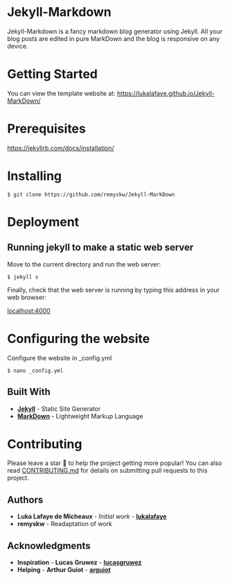 # Jekyll-Markdown

Jekyll-Markdown is a fancy markdown blog generator using Jekyll. All your blog posts are edited in pure MarkDown and the blog is responsive on any device.

# Getting Started

You can view the template website at: https://lukalafaye.github.io/Jekyll-MarkDown/

# Prerequisites

https://jekyllrb.com/docs/installation/

# Installing

```
$ git clone https://github.com/remyskw/Jekyll-MarkDown
```

# Deployment

## Running jekyll to make a static web server

Move to the current directory and run the web server:

```
$ jekyll s
```

Finally, check that the web server is running by typing this address in your web browser:

[localhost:4000](localhost:4000)

# Configuring the website

Configure the website in _config.yml

```
$ nano _config.yml
```

## Built With

* [**Jekyll**](https://jekyllrb.com/) - Static Site Generator
* [**MarkDown**](https://github.com/adam-p/markdown-here/wiki/Markdown-Cheatsheet) - Lightweight Markup Language

# Contributing

Please leave a star 🌟  to help the project getting more popular!
You can also read [CONTRIBUTING.md](
https://github.com/lukalafaye/Jekyll-MarkDown/blob/master/CONTRIBUTING.md) for details on submitting pull requests to this project.

## Authors

* **Luka Lafaye de Micheaux** - *Initial work* - [**lukalafaye**](https://github.com/lukalafaye)
* **remyskw** - Readaptation of work

## Acknowledgments

* **Inspiration** - **Lucas Gruwez** - [**lucasgruwez**](https://github.com/lucasgruwez)
* **Helping**     - **Arthur Guiot** - [**arguiot**](https://github.com/arguiot)
